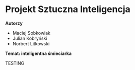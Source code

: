 # Projekt Sztuczna Inteligencja
**Autorzy**
 - Maciej Sobkowiak
 - Julian Kobryński
 - Norbert Litkowski
 
**Temat: inteligentna śmieciarka**


TESTING